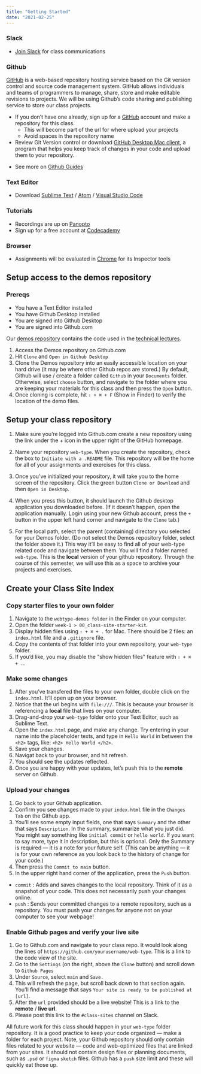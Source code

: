 ```yaml
---
title: "Getting Started"
date: "2021-02-25"
---
```


### Slack
* [Join Slack](https://join.slack.com/t/webtypespring2021/shared_invite/zt-n1w790sx-0fQR~fSsXuTpKTnjkSToAQ) for class communications

### Github
[GitHub](https://github.com/) is a web-based repository hosting service based on the Git version control and source code management system. GitHub allows individuals and teams of programmers to manage, share, store and make editable revisions to projects. We will be using Github’s code sharing and publishing service to store our class projects. 

* If you don’t have one already, sign up for a [GitHub](https://github.com/) account and make a repository for this class.
	- This will become part of the url for where upload your projects
	- Avoid spaces in the repository name
* Review Git Version control or download [GitHub Desktop Mac client](https://desktop.github.com/), a program that helps you keep track of changes in your code and upload them to your repository.
- See more on [Github Guides](https://guides.github.com/)

### Text Editor
* Download [Sublime Text](https://www.sublimetext.com/3) / [Atom](https://atom.io/) / [Visual Studio Code](https://code.visualstudio.com/)

### Tutorials
* Recordings are up on [Panopto](https://risd.hosted.panopto.com/Panopto/Pages/Sessions/List.aspx?embedded=0#folderID=%224db47cb6-f06a-46b1-9d81-acda00f2f8c3%22&view=0)
* Sign up for a free account at [Codecademy](https://www.codecademy.com/)


### Browser
* Assignments will be evaluated in [Chrome](https://www.google.com/chrome/) for its Inspector tools


## Setup access to the demos repository
### Prereqs
- You have a Text Editor installed
- You have Github Desktop installed
- You are signed into Github Desktop
- You are signed into Github.com

Our [demos repository]() contains the code used in the [technical lectures](https://risd.hosted.panopto.com/Panopto/Pages/Sessions/List.aspx?embedded=0#folderID=%224db47cb6-f06a-46b1-9d81-acda00f2f8c3%22&view=0).

1. Access the Demos repository on Github.com
2. Hit `Clone` and `Open in Github Desktop`
3. Clone the Demos repository into an easily accessible location on your hard drive (it may be where other Github repos are stored.) By default, Github will use / create a folder called `Github` in your `Documents` folder. Otherwise, select `choose` button, and navigate to the folder where you are keeping your materials for this class and then press the `Open` button. 
4. Once cloning is complete, hit `⇧ + ⌘ + F` (Show in Finder) to verify the location of the demo files.


## Setup your class repository
1. Make sure you’re logged into Github.com create a new repository using the link under the + icon in the upper right of the GitHub homepage. 

2. Name your repository `web-type`.  When you create the repository, check the box to `Initiate with a .README` file. This repository will be the home for all of your assignments and exercises for this class.

3. Once you’ve initialized your repository, it will take you to the home screen of the repository. Click the green button `Clone or Download` and then `Open in Desktop`.

4. When you press this button, it should launch the Github desktop application you downloaded before. (If it doesn’t happen, open the application manually. Login using your new Github account, press the `+` button in the upper left hand corner and navigate to the `Clone` tab.)

5. For the local path, select the parent (containing) directory you selected for your Demos folder. (Do not select the Demos repository folder, select the folder above it.) This way it’ll be easy to find all of your web-type related code and navigate between them. You will find a folder named `web-type`. This is the **local** version of your github repository. Through the course of this semester, we will use this as a space to archive your projects and exercises.


## Create your Class Site Index


### Copy starter files to your own folder
1. Navigate to the `webtype-demos folder` in the Finder on your computer.
2. Open the folder `week-1 > 00_class-site-starter-kit`.
3. Display hidden files using `⇧ + ⌘ + .` for Mac. There should be 2 files: an `index.html` file and a `.gitignore` file. 
4. Copy the contents of that folder into your own repository, your `web-type` folder.
5. If you’d like, you may disable the "show hidden files" feature with `⇧ + ⌘ + .`.

### Make some changes
1. After you’ve transfered the files to your own folder, double click on the `index.html`. It’ll open up on your browser.
2. Notice that the url begins with `file:///`. This is because your browser is referencing a **local** file that lives on your computer.
3. Drag-and-drop your `web-type` folder onto your Text Editor, such as Sublime Text.
4. Open the `index.html` page, and make any change. Try entering in your name into the placeholder texts, and type in `Hello World` in between the `<h2>` tags, like: `<h2> Hello World </h2>`.
5. Save your changes.
6. Navigat back to your browser, and hit refresh.
7. You should see the updates reflected.
8. Once you are happy with your updates, let’s push this to the **remote** server on Github.

### Upload your changes

1. Go back to your Github application. 
2. Confirm you see changes made to your `index.html` file in the `Changes Tab` on the Github app. 
3. You’ll see some empty input fields, one that says `Summary` and the other that says `Description`. In the summary, summarize what you just did. You might say something like `initial commit` or `hello world`. If you want to say more, type it in description, but this is optional. Only the Summary is required — it is a note for your future self. (This can be anything — it is for your own reference as you look back to the history of change for your code.)
6. Then press the `Commit to main` button.
7. In the upper right hand corner of the application, press the `Push` button.

* `commit` : Adds and saves changes to the local repository. Think of it as a snapshot of your code. This does not necessarily push your changes online.
* `push` : Sends your committed changes to a remote repository, such as a repository. You must push your changes for anyone not on your computer to see your webpage!

### Enable Github pages and verify your live site

1. Go to Github.com and navigate to your class repo. It would look along the lines of `https://github.com/yourusername/web-type`. This is a link to the code view of the site.
2. Go to the `Settings` (on the right, above the `Clone` button) and scroll down to `Github Pages`
3. Under `Source`, select `main` and `Save.`
4. This will refresh the page, but scroll back down to that section again. You’ll find a message that says `Your site is ready to be published at [url]`.
5. After the `url` provided should be a live website! This is a link to the **remote** / **live url**.
6. Please post this link to the `#class-sites` channel on Slack.

All future work for this class should happen in your `web-type` folder repository.
It is a good practice to keep your code organized — make a folder for each project. Note, your Github repository should only contain files related to your website — code and web-optimized files that are linked from your sites. It should not contain design files or planning documents, such as `.psd` or `figma` `sketch` files. Github has a `push` size limit and these will quickly eat those up.


